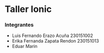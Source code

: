 # Taller Ionic

### Integrantes
- Luis Fernando Erazo Acuña      230151002
- Erika Fernanda Zapata Rendon   230151013
- Eduar Marin


